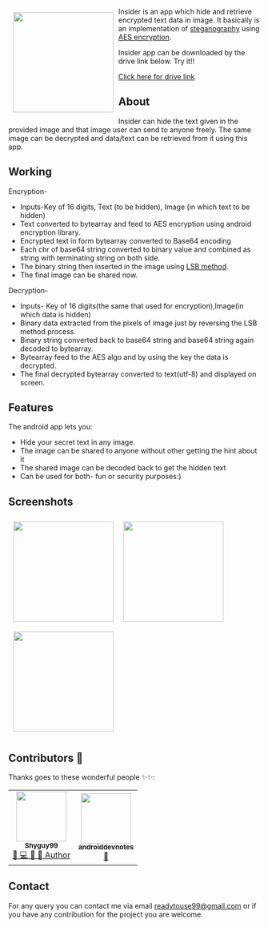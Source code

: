 
<img src="app/src/main/ic_launcher-playstore.png" align="left"
width="200" hspace="10" vspace="10">

Insider is an app which hide and retrieve encrypted text data in image.
It basically is an implementation of <a href="https://en.wikipedia.org/wiki/Steganography">steganography</a> using <a href="https://en.wikipedia.org/wiki/Advanced_Encryption_Standard">AES encryption</a>.

Insider app can be downloaded by the drive link below. Try it!!

<p align="left">
<a href="https://drive.google.com/file/d/1OsfUVFabUzfKgaw6JqVGBSOXZm_e4OcX/view?usp=sharing">
    Click here for drive link
        </a>
        </p>

## About

Insider can hide the text given in the provided image and that image user can send to anyone freely.
The same image can be decrypted and data/text can be retrieved from it using this app.

## Working

  Encryption-
  - Inputs-Key of 16 digits, Text (to be hidden), Image (in which text to be hidden)
  - Text converted to bytearray and feed to AES encryption using android encryption library.
  - Encrypted text in form bytearray converted to Base64 encoding 
  - Each chr of base64 string converted to binary value and combined as string with terminating string on both side.
  - The binary string then inserted in the image using <a href="https://www.google.com/search?client=firefox-b-d&q=lsb+method+of+steganography">LSB method</a>.
  - The final image can be shared now.
 
 Decryption-
  - Inputs- Key of 16 digits(the same that used for encryption),Image(in which data is hidden)
  - Binary data extracted from the pixels of image just by reversing the LSB method process.
  - Binary string converted back to base64 string and base64 string again decoded to bytearray.
  - Bytearray feed to the AES algo and by using the key the data is decrypted.
  - The final decrypted bytearray converted to text(utf-8) and displayed on screen.

## Features

The android app lets you:
- Hide your secret text in any image.
- The image can be shared to anyone without other getting the hint about it
- The shared image can be decoded back to get the hidden text
- Can be used for both- fun or security purposes:)
## Screenshots

[<img src="/readme/Screenshot_1604311008.png" align="left"
width="200"
    hspace="10" vspace="10">](/readme/Screenshot_16043110082.png.png)
[<img src="/readme/Screenshot_1604311219.png" align="left"
width="200"
    hspace="10" vspace="10">](/readme/Screenshot_1604311219.png)

[<img src="/readme/Screenshot_1604311262.png" align="center"
width="200"
    hspace="10" vspace="10">](/readme/Screenshot_1604311262.png)
    

## Contributors 🌟 

Thanks goes to these wonderful people ✨✨:
<table>
	<tr>
        <td align="center">
            <a href="https://github.com/Shyguy99">
              <img src="https://avatars1.githubusercontent.com/u/47186922?v=4" width="100px" alt=""/><br />
              <sub><b>Shyguy99</b></sub>
            </a><br/>
            <a href="https://github.com/Jayshah6699/datascience-mashup/commits?author=Shyguy99">
                👑 💻 👀 💬 Author
            </a>
          </td>
<td align="center">
            <a href="https://github.com/androiddevnotes">
              <img src="https://avatars2.githubusercontent.com/u/66256957?v=4" width="100px" alt=""/><br />
              <sub><b>androiddevnotes</b></sub>
            </a><br/>
            <a href="https://github.com/Jayshah6699/datascience-mashup/commits?author=androiddevnotes">
                📖
            </a>
          </td>
	</tr>
</table>

 
## Contact

For any query you can contact me via email <a href="">readytouse99@gmail.com</a> or if you have any contribution for the project you are welcome.
